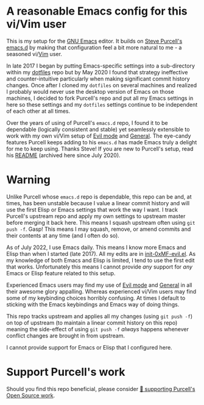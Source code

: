 # A reasonable Emacs config for this vi/Vim user

This is my setup for the [GNU Emacs](https://www.gnu.org/software/emacs/) editor.
It builds on [Steve Purcell's emacs.d](https://github.com/purcell/emacs.d) by making that configuration feel a bit more natural to me - a seasoned vi/[Vim](https://www.vim.org) user.

In late 2017 I began by putting Emacs-specific settings into a sub-directory within my [dotfiles](https://github.com/0xMF/dotfiles) repo but by May 2020 I found that strategy ineffective and counter-intuitive particularly when making significant commit history changes.
Once after I cloned my `dotfiles` on several machines and realized I probably would never use the desktop version of Emacs on those machines, I decided to fork Purcell's repo and put all my Emacs settings in here so these settings and my `dotfiles` settings continue to be independent of each other at all times.

Over the years of using of Purcell's `emacs.d` repo, I found it to be dependable (logically consistent and stable) yet seamlessly extensible to work with my own vi/Vim setup of [Evil mode](https://github.com/emacs-evil/evil) and [General](https://github.com/noctuid/general.el).
The eye-candy features Purcell keeps adding to his `emacs.d` has made Emacs truly a delight for me to keep using.
Thanks Steve!
If you are new to Purcell's setup, read his [README](README_Purcell.md) (archived here since July 2020).

# Warning

Unlike Purcell whose `emacs.d` repo is dependable, this repo can be and, at times, has been unstable because I value a linear commit history and will use the first Elisp or Emacs settings that work the way I want.
I track Purcell's upstream repo and apply my own settings to upstream master before merging it back here.
This means I squash upstream often using `git push -f`.
Gasp!
This means I may squash, remove, or amend commits and their contents at any time (and I often do so).

As of July 2022, I use Emacs daily.
This means I know more Emacs and Elisp than when I started (late 2017).
All my edits are in [init-0xMF-evil.el](lisp/init-0xMF-evil.el).
As my knowledge of both Emacs and Elisp is limited, I tend to use the first edit that works.
Unfortunately this means I cannot provide *any* support for *any* Emacs or Elisp feature related to this setup.

Experienced Emacs users may find my use of [Evil mode](https://github.com/emacs-evil/evil) and [General](https://github.com/noctuid/general.el) in all their awesome glory appalling.
Whereas experienced vi/Vim users may find some of my keybinding choices horribly confusing.
At times I default to sticking with the Emacs keybindings and Emacs way of doing things.

This repo tracks upstream and applies all my changes (using `git push -f`) on top of upstream (to maintain a linear commit history on this repo) meaning the side-effect of using `git push -f` *always* happens whenever conflict changes are brought in from upstream.

I cannot provide support for Emacs or Elisp that I configured here.

# Support Purcell's work

Should you find this repo beneficial, please consider [💝 supporting Purcell's Open Source work](https://www.patreon.com/sanityinc).
